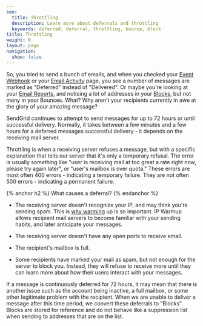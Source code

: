 ```yaml
---
seo:
  title: Throttling
  description: Learn more about deferrals and throttling
  keywords: deferred, deferral, throttling, bounce, block
title: Throttling
weight: 0
layout: page
navigation:
  show: false
---
```


So, you tried to send a bunch of emails, and when you checked your [Event Webhook]({{root_url}}/API_Reference/Webhooks/event.html) or your [Email Activity]({{root_url}}/User_Guide/Delivery_Metrics/email_activity.html) page, you see a number of messages are marked as "Deferred" instead of "Delivered". Or maybe you're looking at your [Email Reports]({{root_url}}/User_Guide/Delivery_Metrics/email_reports.html), and noticing a lot of addresses in your [Blocks]({{site.app_url}}/suppressions/blocks), but not many in your Bounces. What? Why aren't your recipients currently in awe at the glory of your amazing message?

SendGrid continues to attempt to send messages for up to 72 hours or until successful delivery. Normally, it takes between a few minutes and a few hours for a deferred messages successful delivery - it depends on the receiving mail server.

Throttling is when a receiving server refuses a message, but with a specific explanation that tells our server that it's only a temporary refusal. The error is usually something like "user is receiving mail at too great a rate right now, please try again later", or "user's mailbox is over quota." These errors are most often 400 errors - indicating a temporary failure. They are not often 500 errors - indicating a permanent failure. 

{% anchor h2 %}
What causes a deferral?
{% endanchor %}

-   The receiving server doesn't recognize your IP, and may think you're sending spam. This is [why warming]({{root_url}}/Classroom/Deliver/warming_up_ips.html) up is so important. IP Warmup allows recipient mail servers to become familiar with your sending habits, and later anticipate your messages. 

-   The receiving server doesn't have any open ports to receive email.

-   The recipient's mailbox is full.

-   Some recipients have marked your mail as spam, but not enough for the server to block you. Instead, they will refuse to receive more until they can learn more about how their users interact with your messages.

If a message is continuously deferred for 72 hours, it may mean that there is another issue such as the account being inactive, a full mailbox, or some other legitimate problem with the recipient. When we are unable to deliver a message after this time period, we convert these deferrals to "Blocks". Blocks are stored for reference and do not behave like a suppression list when sending to addresses that are on the list.
